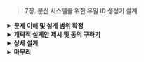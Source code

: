 > **7장. 분산 시스템을 위한 유일 ID 생성기 설계**

<details>
  <summary><b>문제 이해 및 설계 범위 확정</b></summary>
  
    
  ---
  
  ## 문제 이해 및 설계 범위 확정
  
  ### 유일 ID 생성기
  
  - **`AUTO_INCREMENT` 속성이 설정된 관계형 데이터베이스의 기본 키**
      - 분산환경에서 데이터베이스 한 대로는 요구를 감당할 수 없음
      - 여러 데이터베이스 서버를 쓰는 경우에는 지연시간(delay)을 낮추기 힘듬
      
    <img src="https://github.com/user-attachments/assets/164955a1-9971-4e37-a8c7-3b4052f96cae" width="400px" />
      
  
  ### 1단계: 문제 이해 및 설계 범위 확정
  
  - **Q**. ID는 어떤 특성을 갖나요?
  - **A**. ID는 유일해야 하고, 정렬 가능
  - **Q**. 새로운 레코드에 붙일 ID는 항상 1만큼 큰 값이어야 하나요?
  - **A**. ID의 값은 시간의 흐름에 따라 커지지만 항상 1씩 증가한다고 할 수 는 없음
  - **Q**.. ID는 숫자로만 구성되나요?
  - **A**. 네
  - **Q**. 시스템의 규모는?
  - **A**. 초당 10,000 ID를 생성할 수 있어야 함
  
  ### **문제에 대한 요구사항**
  
  - ID는 유일
  - ID는 숫자로만 구성
  - ID는 64비트로 표현될 수 있는 값
  - ID는 발급 날짜에 따라 정렬 가능
  - 초당 10,000의 ID 생성 가능
  
  ---

  
</details>
<details>
  <summary><b>개략적 설계안 제시 및 동의 구하기</b></summary>
    
  ---
  
  ## 개략적 설계안 제시 및 동의 구하기
  
  ### 분산 시스템에서 유일성이 보장되는 ID를 만드는 방법
  
  - 다중 마스터 복제(Multi-master Replication)
  - UUID(Universally Unique Identifier)
  - 티켓 서버(Ticket Server)
  - 트위터 스노플레이크(Twitter Snowflake) 접근법
  
  ### 1️⃣ 다중 마스터 복제(Multi-master Replicatoin)
  
  - **구성**
      
    <img src="https://github.com/user-attachments/assets/903bb386-0aaf-4984-956b-6ca726dca7dd" width="100px"/>

      
  - **데이터베이스의 `auto_increment` 기능 활용**
      - ID의 값을 구할 때 `k`만큼 증가, `k`는 사용 중인 **데이터베이스 서버 수**
      - 규모 확장성 문제 어느 정도 해결 : DB 수를 늘리면, 초당 생산 가능 ID 수도 늘릴 수 있음
  - **단점**
      - 여러 데이터 센터에 걸쳐 규모를 늘리기 어려움
      - ID의 유일성은 보장되겠지만, 그 값이 **시간 흐름에 맞추어 커지도록 보장할 수 없음**
      - **서버를 추가하거나 삭제**할 때도 잘 동작하도록 만들기 어려움
  
  ### 2️⃣ UUID
  
  - **컴퓨터 시스템에 저장되는 정보를 유일하게 식별하기 위한 128bit 수**
      - 유일성이 보장되는 ID를 만드는 간단한 방법
      - UUID 값은 충돌 가능성이 지극히 낮음
      
      > **위키피디아)**
      > 
      > 
      > 중복 UUID가 1개 생길 확률을 50%로 끌어 올리려면 초당 10억 개의 UUID를 100년동안 계속해서 만들어야 함.
      > 
  - UUID 형태 :  `09c93e62-50b4-468d-bf8a-c07e1040bfb2`
  - UUID는 서버 간 조율 없이 독립적으로 생성 가능
  - **UUID를 사용하는 시스템 구조**
      
    <img src="https://github.com/user-attachments/assets/bdae8831-47a7-4e51-a928-aff9223b9669" witdth="400px"/>

      
      - **각 웹 서버는 별도의 ID 생성기를 사용**해 독립적으로 ID를 만들어 냄
  - **장점**
      - UUID를 만드는 것이 단순
      - 서버 사이의 조율이 필요 없으므로 동기화 이슈도 없음
      - 각 서버가 자기가 쓸 ID를 알아서 만드는 구조, 규모 확장 쉬움
  - **단점**
      - ID가 128bit로 김
      - ID를 시간순으로 정렬할 수 없음
      - ID에 숫자(Numeric)가 아닌 값이 포함될 수 있음
  
  ### 3️⃣ 티켓 서버(Ticket Server)
  
  - **`auto_increment` 기능을 갖춘 데이터베이스(티켓 서버)를 중앙 집중형으로 하나만 사용**
      - 유일성이 보장되는 ID를 만들어 내는 방법
      - 플리커(Flickr)가 분산 기본 키(Distributed Primary Key)를 만들어 내기 위해 사용
  - **티켓 서버 구조**
      
    <img src="https://github.com/user-attachments/assets/3e0b59cd-53f8-474f-b3a9-27c761447d67" width="400px"/>
      
  - **장점**
      - 유일성이 보장되는 오직 숫자로만 구성된 ID를 쉽게 만들 수 있음
      - 구현하기 쉽고, 중소 규모 애플리케이션에 적합
  - **단점**
      - 티켓 서버가 SPOF(Sinle-Point-of-Failure)가 된다
      - SPOF를 피하기 위해 티켓 서버를 여러 대 준비하면 데이터 동기화 문제 발생
  
  ### 4️⃣ 트위터 스노플레이크(Snowflake) 접근법
  
  - 트위터는 스노플레이크라는 독창적인 ID 생성 기법 사용 : **타임스탬프를 ID에 사용**
  - **각개 격파 전략(Divide and Conquer)**
      - 생성해야 하는 **ID의 구조를 여러 절(Section)로 분할**
      - **64bit ID 구조**
          
        <img src="https://github.com/user-attachments/assets/7189daa9-c2a5-4142-9cfd-5b6393780d10" width="400px"/>

          
      - **사인(Sign) 비트**
          - 1bit 힐당
          - 현재는 쓰임새가 없지만 나중을 위해 유보
          - 음수와 양수를 구분하는데 사용할 수 있음
      - **타임스탬프(Timestamp)**
          - 41bit 할당
          - 기원 시간(epoch) 이후로 몇 밀리초(millisecond)가 경과헀는지를 나타내는 값
          - ex) `1288834974657(Now 04, 2010, 01:42:54 UTC에 해당)`
      - **데이터 센터 ID**
          - 5bit 할당
          - $2^5 = 32$개 데이터 센터 지원 가능
          - 시스템 시작 시 결정, 시스템 운영 중에 바뀌지 않음
      - **서버 ID**
          - 5bit 할당
          - $2^5=32$, 데이터 센터 당 32개 서버 사용 가능
          - 시스템 시작 시 결정, 시스템 운영 중에 바뀌지 않음
      - **일련번호**
          - 12bit 할당
          - 각 서버에서는 ID를 생성할 때마다 이 일련번호를 1만큼 증가
          - **1밀리초가 경과할 때마다 0으로 초기화**
  
  ---
    
</details>
<details>
  <summary><b>상세 설계</b></summary>
    
  ---
  
  ## 상세 설계
  
  ### **상세 설계: 스노플레이크 접근법**
  
  - **타임스탬프**
      - 타임스팸프는 시간의 흐름에 따라 점점 큰 값을 가짐, **ID는 시간순으로 정렬됨**
      - **예제) ID 구조를 따른 이진 표현 형태로부터 UTC 시각 추출**
          
        <img src="https://github.com/user-attachments/assets/5f9b6f1f-9f09-480b-912d-e18662d02ed5" width="400px"/>

          
          - 역으로 적용하면 UTC 시각을 타임스탬프로 변환 가능
      - **41bit로 표현** 타임스탬프의 최댓값 : $2^41-1=2199023255551$밀리초 **약 69년**
      - **ID 생성기는 69년 동안만 정상 동작**
      - 69년이 지나면 **기원 시각을 바꾸거나 ID 체계를 다른 것으로 이전(Migration)**
  - **일련번호**
      - 12bit, $2^{12}=4096$개 값을 가질 수 있음
      - 어떤 서버가 같은 밀리초 동안 하나 이상의 ID를 만들어 낸 경우에만 0보다 큰 값을 가짐
  
  ---

</details>
<details>
  <summary><b>마무리</b></summary>
  
  ---
  
  ## 마무리
  
  ### **ID 생성기 구현 전략**
  
  - 다중 마스터 복제
  - UUID
  - 티켓 서버
  - **트위터 스노플레이크**
      - 모든 요구사항을 만족하면서도, 분산 환경에 규모 확장 가능
      
  
  ### **추가 논의 사항**
  
  - **시계 동기화(Clock Synchronization)**
      - **각 서버가 다른 시계를 사용**
          - 하나의 서버가 여러 코어에서 실행되는 경우
          - 서버가 물리적으로 독립된 여러 장비에서 실행되는 경우
      - **NTP(Network Time Protocol)** 를 통해 해결
  - **각 절(Section)의 길이 최적화**
      - **동시성(Concurrency)** 이 낮고 수명이 긴 애플리케이션
      - 일련번호 절의 길이를 줄이고 타임 스탬의 절의 길이를 늘리는 것이 경우에 따라 효과적
  - **고가용성(High Availability)**
      - ID 생성기는 **필수 불가결(Mission Critical) 컴포넌트**, 아주 높은 가용성 제공 필요
  
  ---

</details>
    
